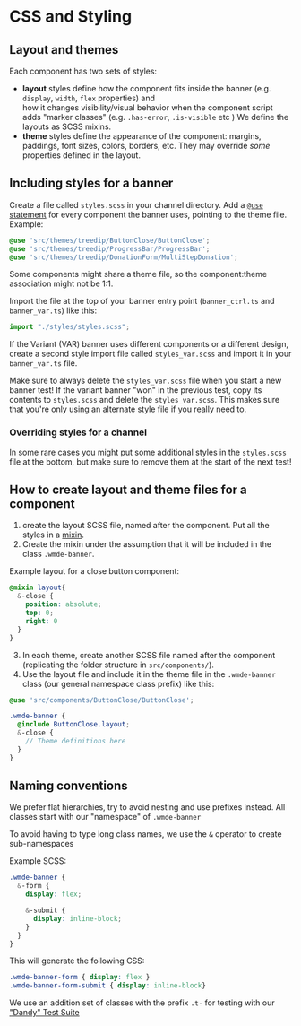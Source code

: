 # CSS and Styling

## Layout and themes

Each component has two sets of styles:

- **layout** styles define how the component fits inside the banner (e.g. `display`, `width`, `flex` properties) and  
  how it changes visibility/visual behavior when the component script adds "marker classes" (e.g. `.has-error`, `.is-visible` etc ) 
  We define the layouts as SCSS mixins.
- **theme** styles define the appearance of the component: margins, paddings, font sizes, colors, borders, etc.
  They may override *some* properties defined in the layout. 

## Including styles for a banner

Create a file called `styles.scss` in your channel directory. Add a [`@use` statement](https://sass-lang.com/documentation/at-rules/use)
for every component the banner uses, pointing to the theme file. Example:

```scss
@use 'src/themes/treedip/ButtonClose/ButtonClose';
@use 'src/themes/treedip/ProgressBar/ProgressBar';
@use 'src/themes/treedip/DonationForm/MultiStepDonation';
```

Some components might share a theme file, so the component:theme association might not be 1:1. 

Import the file at the top of your banner entry point (`banner_ctrl.ts` and `banner_var.ts`) like this:

```typescript
import "./styles/styles.scss";
```

If the Variant (VAR) banner uses different components or a different design, create a second style import file called 
`styles_var.scss` and import it in your `banner_var.ts` file. 

Make sure to always delete the `styles_var.scss` file when you start a new banner test! If the variant banner "won"
in the previous test, copy its contents to `styles.scss` and delete the `styles_var.scss`.
This makes sure that you're only using an alternate style file if you really need to. 

### Overriding styles for a channel

In some rare cases you might put some additional styles in the `styles.scss` file at the bottom,
but make sure to remove them at the start of the next test! 

## How to create layout and theme files for a component

1. create the layout SCSS file, named after the component. Put all the styles in a [mixin](https://sass-lang.com/documentation/at-rules/mixin).
2. Create the mixin under the assumption that it will be included in the class `.wmde-banner`.

Example layout for a close button component:

```scss
@mixin layout{
  &-close {
    position: absolute;
    top: 0;
    right: 0
  }
}
```

3. In each theme, create another SCSS file named after the component (replicating the folder structure in `src/components/`).
4. Use the layout file and include it in the theme file in the `.wmde-banner` class (our general namespace class prefix) like this:

```scss
@use 'src/components/ButtonClose/ButtonClose';

.wmde-banner {
  @include ButtonClose.layout;
  &-close {
    // Theme definitions here
  }
}
```

## Naming conventions

We prefer flat hierarchies, try to avoid nesting and use prefixes instead.
All classes start with our "namespace" of `.wmde-banner`

To avoid having to type long class names, we use the `&` operator to create sub-namespaces 

Example SCSS:

```scss
.wmde-banner {
  &-form {
    display: flex;

    &-submit {
      display: inline-block;
    }
  }
}
```

This will generate the following CSS:

```css
.wmde-banner-form { display: flex }
.wmde-banner-form-submit { display: inline-block}
```

We use an addition set of classes with the prefix `.t-` for testing with our ["Dandy" Test Suite](https://github.com/wmde/Dandy)
